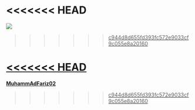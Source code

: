 <<<<<<< HEAD
=======
<a href="https://www.codewars.com/dashboard"><img src="https://www.codewars.com/users/MuhammAdFariz02/badges/large">
>>>>>>> c944d8d655fd393fc572e9033cf9c055e8a20160

<<<<<<< HEAD
=======
**MuhammAdFariz02**

>>>>>>> c944d8d655fd393fc572e9033cf9c055e8a20160